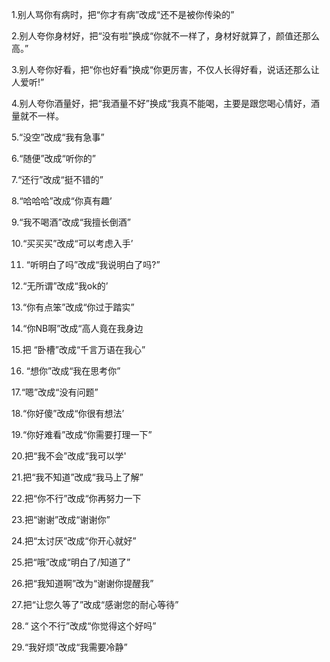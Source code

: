 1.别人骂你有病时，把“你才有病”改成“还不是被你传染的”

2.别人夸你身材好，把“没有啦”换成“你就不一样了，身材好就算了，颜值还那么高。”

3.别人夸你好看，把“你也好看”换成“你更厉害，不仅人长得好看，说话还那么让人爱听!”

4.别人夸你酒量好，把“我酒量不好”换成“我真不能喝，主要是跟您喝心情好，酒量就不一样。

5.“没空”改成“我有急事”

6.“随便”改成“听你的”

7.“还行”改成“挺不错的”

8.“哈哈哈”改成“你真有趣’

9.“我不喝酒”改成“我擅长倒酒”

10.“买买买”改成“可以考虑入手’

11. “听明白了吗”改成“我说明白了吗?”

12.“无所谓”改成“我ok的’

13.“你有点笨”改成“你过于踏实”

14.“你NB啊”改成“高人竟在我身边

15.把 “卧槽”改成“千言万语在我心”

16. “想你”改成“我在思考你”

17.“嗯”改成“没有问题”

18.“你好傻”改成“你很有想法’

19.“你好难看”改成“你需要打理一下”

20.把“我不会”改成“我可以学'

21.把“我不知道”改成“我马上了解”

22.把“你不行”改成“你再努力一下

23.把“谢谢”改成“谢谢你”

24.把“太讨厌”改成“你开心就好”

25.把“哦”改成“明白了/知道了”

26.把“我知道啊”改为“谢谢你提醒我”

27.把“让您久等了”改成“感谢您的耐心等待”

28.“ 这个不行”改成“你觉得这个好吗”

29.“我好烦”改成“我需要冷静”